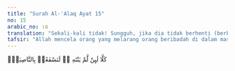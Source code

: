 ```yaml
---
title: "Surah Al-'Alaq Ayat 15"
no: 15
arabic_no: ١٥
translation: "Sekali-kali tidak! Sungguh, jika dia tidak berhenti (berbuat demikian) niscaya Kami tarik ubun-ubunnya, (ke dalam neraka),"
tafsir: "Allah mencela orang yang melarang orang beribadah di dalam masjid, dengan contohnya Abu Lahab. Allah mengancam bahwa bila mereka tidak menghentikan perbuatannya, Allah akan mencabut ubun-ubunnya, yaitu menarik nyawanya sehingga mati seketika. Hukuman itu dijatuhkan padanya karena ubun-ubun itu adalah denyut kehidupannya, sedangkan denyut kehidupannya itu selalu penuh kebohongan dan dosa."
---
```

كَلَّا لَىِٕنْ لَّمْ يَنْتَهِ ەۙ لَنَسْفَعًاۢ بِالنَّاصِيَةِۙ